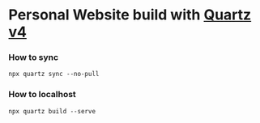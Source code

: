 # Personal Website build with [Quartz v4](https://quartz.jzhao.xyz/)

### How to sync
```
npx quartz sync --no-pull
```

### How to localhost
```
npx quartz build --serve
```
